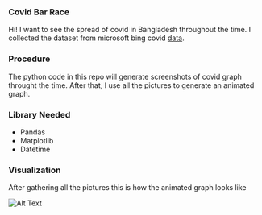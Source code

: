 ### Covid Bar Race 
Hi! I want  to see the spread of covid in Bangladesh throughout the time. I collected the dataset from microsoft bing covid [data](https://github.com/microsoft/Bing-COVID-19-Data/tree/master/data). 

### Procedure

The python code in this repo will generate screenshots of covid graph throught the time. After that, I use  all the pictures to generate an animated graph.


### Library Needed
- Pandas
- Matplotlib
- Datetime


###  Visualization
After gathering all the pictures this is how the animated graph looks like 

![Alt Text](https://i.ibb.co/MhCyYq4/ezgif-com-gif-maker-2.gif)


